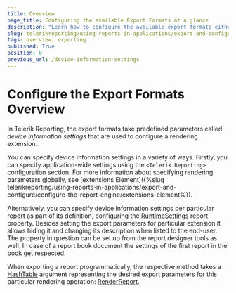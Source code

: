 ```yaml
---
title: Overview
page_title: Configuring the available Export Formats at a glance
description: "Learn how to configure the available export formats either on the application level or on the report level."
slug: telerikreporting/using-reports-in-applications/export-and-configure/configure-the-export-formats/overview
tags: overview, exporting
published: True
position: 0
previous_url: /device-information-settings
---
```


# Configure the Export Formats Overview

In Telerik Reporting, the export formats take predefined parameters called *device information settings* that are used to configure a rendering extension.

You can specify device information settings in a variety of ways. Firstly, you can specify application-wide settings using the `<Telerik.Reporting>` configuration section. For more information about specifying rendering parameters globally, see [extensions Element]({%slug telerikreporting/using-reports-in-applications/export-and-configure/configure-the-report-engine/extensions-element%}). 

Alternatively, you can specify device information settings per particular report as part of its definition, configuring the [RuntimeSettings](/reporting/api/Telerik.Reporting.Report#Telerik_Reporting_Report_RuntimeSettings) report property. Besides setting the export parameters for particular extension it allows hiding it and changing its description when listed to the end-user. The property in question can be set up from the report designer tools as well. In case of a report book document the settings of the first report in the book get respected. 

When exporting a report programmatically, the respective method takes a [HashTable](http://msdn.microsoft.com/en-us/library/system.collections.hashtable.aspx) argument representing the desired export parameters for this particular rendering operation: [RenderReport](/reporting/api/Telerik.Reporting.Processing.ReportProcessor#Telerik_Reporting_Processing_ReportProcessor_RenderReport_System_String_Telerik_Reporting_ReportSource_System_Collections_Hashtable_).
